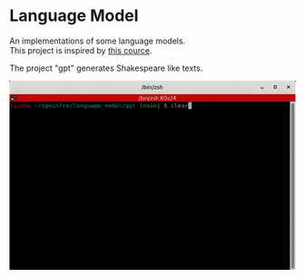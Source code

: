 # Language Model

An implementations of some language models.<br />
This project is inspired by [this cource](https://karpathy.ai/zero-to-hero.html).

The project "gpt" generates Shakespeare like texts.

![](gpt/gpt.gif)

